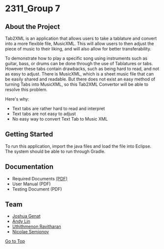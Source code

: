 # 2311_Group 7

## About the Project 

Tab2XML is an application that allows users to take a tablature and convert into a more flexible file, MusicXML. This will allow users to then adjust the piece of music to their liking, and will also allow for better transferability. 

To demonstrate how to play a specific song using instruments such as guitar, bass, or drums can be done through the use of Tablatures or tabs. However these tabs contain drawbacks, such as being hard to read, and not as easy to adjust. There is MusicXML, which is a sheet music file that can be easily shared and readable. But there does not exist an easy method of turning Tabs into MusicXML, so this Tab2XML Convertor will be able to resolve this problem.

Here's why:
- Text tabs are rather hard to read and interpret
- Text tabs are not easy to adjust
- No easy way to convert Text Tab to Music XML 


## Getting Started 

To run this application, import the java files and load the file into Eclipse. The system should be able to run through Gradle.


## Documentation

- Required Documents <a href="Requirements Document, EECS 2311.pdf">(PDF)</a>
- User Manual (PDF)
- Testing Document (PDF)


## Team

- [Joshua Genat](https://github.com/joshgenat)
- [Andy Lin](https://github.com/AndyLin-1)
- [Uthithmenon Ravitharan](https://github.com/Uthith18)
- [Nicolae Semionov](https://github.com/Nicolae-Semionov)

[Go to Top](#About_the_Project)<a name="About_the_Project"></a>
